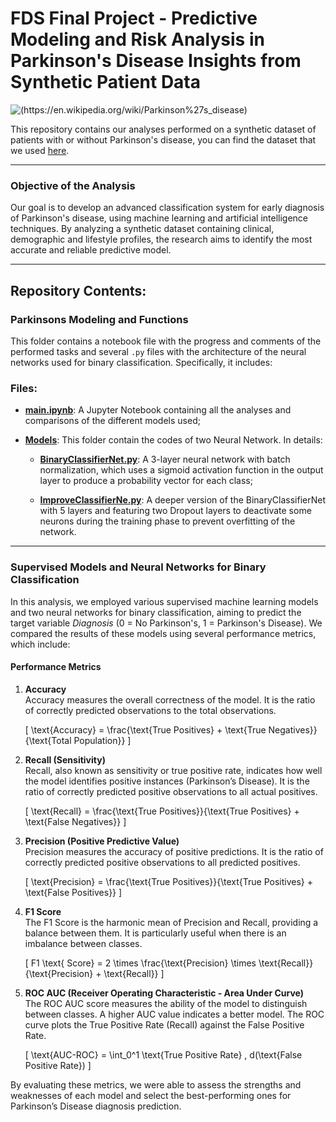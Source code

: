 # FDS Final Project - Predictive Modeling and Risk Analysis in Parkinson's Disease Insights from Synthetic Patient Data

![(https://en.wikipedia.org/wiki/Parkinson%27s_disease)](https://www.ox.ac.uk/sites/files/oxford/field/field_image_main/human%20brain.jpg) 

This repository contains our analyses performed on a synthetic dataset of patients with or without Parkinson's disease, you can find the dataset that we used [here](https://www.kaggle.com/datasets/rabieelkharoua/parkinsons-disease-dataset-analysis/data).

---
### **Objective of the Analysis**

Our goal is to develop an advanced classification system for early diagnosis of Parkinson's disease, using machine learning and artificial intelligence techniques. By analyzing a synthetic dataset containing clinical, demographic and lifestyle profiles, the research aims to identify the most accurate and reliable predictive model.

---
## Repository Contents:

### Parkinsons Modeling and Functions

This folder contains a notebook file with the progress and comments of the performed tasks and several `.py` files with the architecture of the neural networks used for binary classification. Specifically, it includes:

### Files:

- [**main.ipynb**](https://github.com/CamillaMilli/hw-fds-/blob/main/Parkinsons_Modeling_and_Functions/main.ipynb): A Jupyter Notebook containing all the analyses and comparisons of the different models used;

- [**Models**](https://github.com/CamillaMilli/hw-fds-/tree/main/Parkinsons_Modeling_and_Functions/models): This folder contain the codes of two Neural Network. In details:
  
  - [**BinaryClassifierNet.py**](https://github.com/CamillaMilli/hw-fds-/blob/main/Parkinsons_Modeling_and_Functions/models/BinaryClassifierNet.py): A 3-layer neural network with batch normalization, which uses a sigmoid activation function in the output layer to produce a probability vector for each class;

  - [**ImproveClassifierNe.py**](https://github.com/CamillaMilli/hw-fds-/blob/main/Parkinsons_Modeling_and_Functions/models/ImproveClassifierNet.py): A deeper version of the BinaryClassifierNet with 5 layers and featuring two Dropout layers to deactivate some neurons during the training phase to prevent overfitting of the network.

--- 

### **Supervised Models and Neural Networks for Binary Classification**

In this analysis, we employed various supervised machine learning models and two neural networks for binary classification, aiming to predict the target variable *Diagnosis* (0 = No Parkinson's, 1 = Parkinson's Disease). We compared the results of these models using several performance metrics, which include:

#### **Performance Metrics**

1. **Accuracy**  
   Accuracy measures the overall correctness of the model. It is the ratio of correctly predicted observations to the total observations.

   \[
   \text{Accuracy} = \frac{\text{True Positives} + \text{True Negatives}}{\text{Total Population}}
   \]

2. **Recall (Sensitivity)**  
   Recall, also known as sensitivity or true positive rate, indicates how well the model identifies positive instances (Parkinson’s Disease). It is the ratio of correctly predicted positive observations to all actual positives.

   \[
   \text{Recall} = \frac{\text{True Positives}}{\text{True Positives} + \text{False Negatives}}
   \]

3. **Precision (Positive Predictive Value)**  
   Precision measures the accuracy of positive predictions. It is the ratio of correctly predicted positive observations to all predicted positives.

   \[
   \text{Precision} = \frac{\text{True Positives}}{\text{True Positives} + \text{False Positives}}
   \]

4. **F1 Score**  
   The F1 Score is the harmonic mean of Precision and Recall, providing a balance between them. It is particularly useful when there is an imbalance between classes.

   \[
   F1 \text{ Score} = 2 \times \frac{\text{Precision} \times \text{Recall}}{\text{Precision} + \text{Recall}}
   \]

5. **ROC AUC (Receiver Operating Characteristic - Area Under Curve)**  
   The ROC AUC score measures the ability of the model to distinguish between classes. A higher AUC value indicates a better model. The ROC curve plots the True Positive Rate (Recall) against the False Positive Rate.

   \[
   \text{AUC-ROC} = \int_0^1 \text{True Positive Rate} \, d(\text{False Positive Rate})
   \]

By evaluating these metrics, we were able to assess the strengths and weaknesses of each model and select the best-performing ones for Parkinson’s Disease diagnosis prediction.



